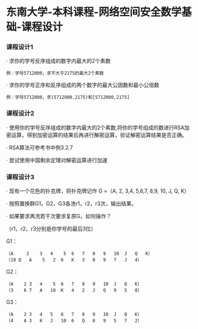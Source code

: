 # 东南大学-本科课程-网络空间安全数学基础-课程设计

### 课程设计1

· 求你的学号反序组成的数字内最大的2个素数
    
    例：学号5712000，求不大于2175的最大2个素数

· 求你的学号正序和反序组成的两个数字的最大公因数和最小公倍数
    
    例：学号5712000，求(5712000,2175)和[5712000,2175]

### 课程设计2

· 使用你的学号反序组成的数字内最大的2个素数,将你的学号组成的数进行RSA加密运算，得到加密运算的结果后再进行解密运算，验证解密运算结果是否正确。

· RSA算法可参考书中例3.2.7

· 尝试使用中国剩余定理对解密运算进行加速

### 课程设计3

· 现有一个花色的扑克牌，将扑克牌记作
G =（A, 2, 3,4, 5,6,7, 8,9, 10, J, Q, K）

· 按照置换群G1，G2，G3各洗r1，r2，r3次，输出结果。

· 如果要求再洗若干次要求复原G，如何操作？

（r1，r2，r3分别是你学号的最后3位）

G1：

    （A     2	3 	4	 5	6	7	8	9	10	J	Q	K）
    （10	Q 	A	 5	 2 	6	K	3	8	9	7	J	4）

G2：

    （A    2	3	4	 5	6	7	8	9	10	J	Q	K）
    （3    6	7	A	10	K	4	2	J	Q	9	5	8）

G3：

    （A    2	3	4	5	6	7	8	9	10	J	Q	K）
    （4    A	3	K	J	10	6	Q	8	9	5	7	2）

